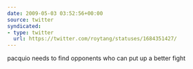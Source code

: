 ```yaml
---
date: 2009-05-03 03:52:56+00:00
source: twitter
syndicated:
- type: twitter
  url: https://twitter.com/roytang/statuses/1684351427/
---
```


pacquio needs to find opponents who can put up a better fight